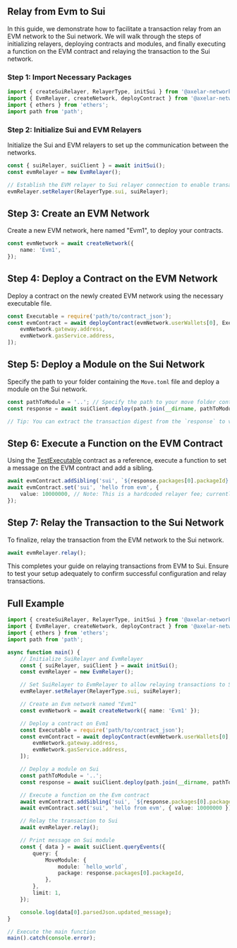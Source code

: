 ## Relay from Evm to Sui

In this guide, we demonstrate how to facilitate a transaction relay from an EVM network to the Sui network. We will walk through the steps of initializing relayers, deploying contracts and modules, and finally executing a function on the EVM contract and relaying the transaction to the Sui network.

### Step 1: Import Necessary Packages

```ts
import { createSuiRelayer, RelayerType, initSui } from '@axelar-network/axelar-local-dev-sui';
import { EvmRelayer, createNetwork, deployContract } from '@axelar-network/axelar-local-dev';
import { ethers } from 'ethers';
import path from 'path';
```

### Step 2: Initialize Sui and EVM Relayers

Initialize the Sui and EVM relayers to set up the communication between the networks.

```ts
const { suiRelayer, suiClient } = await initSui();
const evmRelayer = new EvmRelayer();

// Establish the EVM relayer to Sui relayer connection to enable transaction relays to the Sui network.
evmRelayer.setRelayer(RelayerType.sui, suiRelayer);
```

## Step 3: Create an EVM Network

Create a new EVM network, here named "Evm1", to deploy your contracts.

```ts
const evmNetwork = await createNetwork({
    name: 'Evm1',
});
```

## Step 4: Deploy a Contract on the EVM Network

Deploy a contract on the newly created EVM network using the necessary executable file.

```ts
const Executable = require('path/to/contract_json');
const evmContract = await deployContract(evmNetwork.userWallets[0], Executable, [
    evmNetwork.gateway.address,
    evmNetwork.gasService.address,
]);
```

## Step 5: Deploy a Module on the Sui Network

Specify the path to your folder containing the `Move.toml` file and deploy a module on the Sui network.

```ts
const pathToModule = '..'; // Specify the path to your move folder containing the `Move.toml` file.
const response = await suiClient.deploy(path.join(__dirname, pathToModule));

// Tip: You can extract the transaction digest from the `response` to view deployment details at: https://suiexplorer.com/?network=local
```

## Step 6: Execute a Function on the EVM Contract

Using the [TestExecutable](../contracts/TestExecutable.sol) contract as a reference, execute a function to set a message on the EVM contract and add a sibling.

```ts
await evmContract.addSibling('sui', `${response.packages[0].packageId}::hello_world`);
await evmContract.set('sui', 'hello from evm', {
    value: 10000000, // Note: This is a hardcoded relayer fee; currently, the fee is not checked, so any value can be specified.
});
```

## Step 7: Relay the Transaction to the Sui Network

To finalize, relay the transaction from the EVM network to the Sui network.

```ts
await evmRelayer.relay();
```

This completes your guide on relaying transactions from EVM to Sui. Ensure to test your setup adequately to confirm successful configuration and relay transactions.

## Full Example

```ts
import { createSuiRelayer, RelayerType, initSui } from '@axelar-network/axelar-local-dev-sui';
import { EvmRelayer, createNetwork, deployContract } from '@axelar-network/axelar-local-dev';
import { ethers } from 'ethers';
import path from 'path';

async function main() {
    // Initialize SuiRelayer and EvmRelayer
    const { suiRelayer, suiClient } = await initSui();
    const evmRelayer = new EvmRelayer();

    // Set SuiRelayer to EvmRelayer to allow relaying transactions to Sui Network
    evmRelayer.setRelayer(RelayerType.sui, suiRelayer);

    // Create an Evm network named "Evm1"
    const evmNetwork = await createNetwork({ name: 'Evm1' });

    // Deploy a contract on Evm1
    const Executable = require('path/to/contract_json');
    const evmContract = await deployContract(evmNetwork.userWallets[0], Executable, [
        evmNetwork.gateway.address,
        evmNetwork.gasService.address,
    ]);

    // Deploy a module on Sui
    const pathToModule = '..';
    const response = await suiClient.deploy(path.join(__dirname, pathToModule));

    // Execute a function on the Evm contract
    await evmContract.addSibling('sui', `${response.packages[0].packageId}::hello_world`);
    await evmContract.set('sui', 'hello from evm', { value: 10000000 });

    // Relay the transaction to Sui
    await evmRelayer.relay();

    // Print message on Sui module
    const { data } = await suiClient.queryEvents({
        query: {
            MoveModule: {
                module: `hello_world`,
                package: response.packages[0].packageId,
            },
        },
        limit: 1,
    });

    console.log(data[0].parsedJson.updated_message);
}

// Execute the main function
main().catch(console.error);
```
